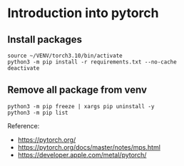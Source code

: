 # Introduction into pytorch

## Install packages 
```
source ~/VENV/torch3.10/bin/activate
python3 -m pip install -r requirements.txt --no-cache
deactivate
```

## Remove all package from venv
```
python3 -m pip freeze | xargs pip uninstall -y
python3 -m pip list
```

Reference:
* https://pytorch.org/
* https://pytorch.org/docs/master/notes/mps.html
* https://developer.apple.com/metal/pytorch/
